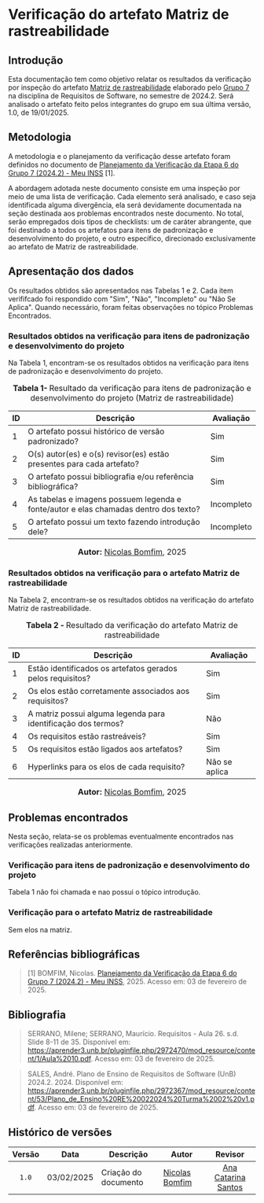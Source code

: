 # Verificação do artefato Matriz de rastreabilidade

## Introdução

Esta documentação tem como objetivo relatar os resultados da verificação por inspeção do artefato [Matriz de rastreabilidade](https://requisitos-de-software.github.io/2024.2-Threads/Rastreabilidade/matrizdeRastreabilidade/) elaborado pelo [Grupo 7](https://requisitos-de-software.github.io/2024.2-Threads/) na disciplina de Requisitos de Software, no semestre de 2024.2. Será analisado o artefato feito pelos integrantes do grupo em sua última versão, 1.0, de 19/01/2025.

## Metodologia

A metodologia e o planejamento da verificação desse artefato foram definidos no documento de [Planejamento da Verificação da Etapa 6 do Grupo 7 (2024.2) - Meu INSS](https://requisitos-de-software.github.io/2024.2-MeuINSS/verificacao/Grupo7/entrega6/planejamento/) [1].

A abordagem adotada neste documento consiste em uma inspeção por meio de uma lista de verificação. Cada elemento será analisado, e caso seja identificada alguma divergência, ela será devidamente documentada na seção destinada aos problemas encontrados neste documento. No total, serão empregados dois tipos de checklists: um de caráter abrangente, que foi destinado a todos os artefatos para itens de padronização e desenvolvimento do projeto, e outro específico, direcionado exclusivamente ao artefato de Matriz de rastreabilidade.

## Apresentação dos dados

Os resultados obtidos são apresentados nas Tabelas 1 e 2. Cada item verififcado foi respondido com "Sim", "Não", "Incompleto" ou "Não Se Aplica". Quando necessário, foram feitas observações no tópico Problemas Encontrados. 

### Resultados obtidos na verificação para itens de padronização e desenvolvimento do projeto

Na Tabela 1, encontram-se os resultados obtidos na verificação para itens de padronização e desenvolvimento do projeto.

<div align="center">
<font size="3"><p style="text-align: center"><b>Tabela 1- </b> Resultado da verificação para itens de padronização e desenvolvimento do projeto (Matriz de rastreabilidade)</p></font>

<table>
  <thead>
    <tr>
      <th>ID</th>
      <th>Descrição</th>
      <th>Avaliação</th>
    </tr>
  </thead>
  <tbody>
   <tr>
      <td>1</td>
      <td>O artefato possui histórico de versão padronizado?</td>
      <td>Sim</td>
    </tr>
    <tr>
      <td>2</td>
      <td>O(s) autor(es) e o(s) revisor(es) estão presentes para cada artefato?</td>
      <td>Sim</td>
    </tr>
    <tr>
      <td>3</td>
      <td>O artefato possui bibliografia e/ou referência bibliográfica?</td>
      <td>Sim</td>
    </tr>
    <tr>
      <td>4</td>
      <td>As tabelas e imagens possuem legenda e fonte/autor e elas chamadas dentro dos texto?</td>
      <td>Incompleto</td> 
    </tr>
    <tr>
      <td>5</td>
      <td>O artefato possui um texto fazendo introdução dele?</td>
      <td>Incompleto</td> 
    </tr>
  </tbody>
</table>

<font size="3"><p style="text-align: center"><b>Autor:</b> <a href="https://github.com/nickgehjk">Nicolas Bomfim</a>, 2025</p></font>
</div>

### Resultados obtidos na verificação para o artefato Matriz de rastreabilidade

Na Tabela 2, encontram-se os resultados obtidos na verificação do artefato Matriz de rastreabilidade.

<div align="center">
<font size="3"><p style="text-align: center"><b>Tabela 2 - </b> Resultado da verificação do artefato Matriz de rastreabilidade </p></font>

<table>
 <thead>
    <tr>
      <th>ID</th>
      <th>Descrição</th>
      <th>Avaliação</th>
    </tr>
  </thead>
  <tbody>
    <tr>
      <td>1</td>
      <td>Estão identificados os artefatos gerados pelos requisitos?</td>
      <td>Sim</td>
    </tr>
    <tr>
      <td>2</td>
      <td>Os elos estão corretamente associados aos requisitos?</td>
      <td>Sim</td>
    </tr>
    <tr>
      <td>3</td>
      <td>A matriz possui alguma legenda para identificação dos termos?</td>
      <td>Não</td> 
    </tr>
    <tr>
      <td>4</td>
      <td>Os requisitos estão rastreáveis?</td>
      <td>Sim</td>
    </tr>
    <tr>
      <td>5</td>
      <td>Os requisitos estão ligados aos artefatos?</td>
      <td>Sim</td>
    </tr>
    <tr>
      <td>6</td>
      <td>Hyperlinks para os elos de cada requisito?</td>
     <td>Não se aplica</td>
    </tr>
  </tbody>
</table>

<font size="3"><p style="text-align: center"><b>Autor:</b> <a href="https://github.com/nickgehjk">Nicolas Bomfim</a>, 2025</p></font>
</div>


## Problemas encontrados

Nesta seção, relata-se os problemas eventualmente encontrados nas verificações realizadas anteriormente.

### Verificação para itens de padronização e desenvolvimento do projeto

Tabela 1 não foi chamada e nao possui o tópico introdução.

### Verificação para o artefato Matriz de rastreabilidade

Sem elos na matriz.

## Referências bibliográficas

> [1] BOMFIM, Nicolas. [Planejamento da Verificação da Etapa 6 do Grupo 7 (2024.2) - Meu INSS](https://requisitos-de-software.github.io/2024.2-MeuINSS/verificacao/entrega6/planejamento/), 2025. Acesso em: 03 de fevereiro de 2025.

## Bibliografia

> SERRANO, Milene; SERRANO, Maurício. Requisitos - Aula 26. s.d. Slide 8-11 de 35. Disponível em: <https://aprender3.unb.br/pluginfile.php/2972470/mod_resource/content/1/Aula%2010.pdf>. Acesso em:  03 de fevereiro de 2025.

> SALES, André. Plano de Ensino de Requisitos de Software (UnB) 2024.2. 2024. Disponível em: <https://aprender3.unb.br/pluginfile.php/2972367/mod_resource/content/53/Plano_de_Ensino%20RE%20022024%20Turma%2002%20v1.pdf>. Acesso em: 03 de fevereiro de 2025.


## Histórico de versões

| Versão | Data   | Descrição     | Autor     |  Revisor        |
| :----: | ------ | ------------- | --------- | :-------------: |
| `1.0`  | 03/02/2025 | Criação do documento  | [Nicolas Bomfim](https://github.com/nickgehjk) | [Ana Catarina Santos](https://github.com/an4catarina) |